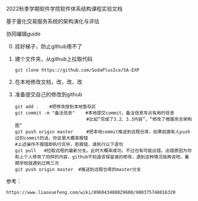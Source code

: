 2022秋季学期软件学院软件体系结构课程实验文档

基于量化交易服务系统的架构演化与评估



协同编辑guide

0. 挂好梯子，防止github用不了

1. 建个文件夹，从github上拉取代码

   ```
   git clone https://github.com/SodaPlusIce/SA-EXP
   ```

2. 在本地修改文档，改，改，改

3. 准备提交自己的修改到github

   ```
   git add .    #把修改放到本地暂存区
   git commit -m "备注信息"    #本地提交commit，备注信息写点有用的信息
                              #比如“完成了3.2、3.3内容”，“修改了微服务总架构图”
   git push origin master     #把本地commit推送到远程仓库，如果前面有人push过的commit的话，你这里大概率报错
   #上述操作不报错即执行完毕，若报错，请执行以下语句
   git pull   #拉取远程的最新分支。此时大概率成功，不过也有可能出错，出错原因为你和上个人修改了同样的内容，github不知道该保留谁的修改，遇到这种情况就再说吧，暑期学校就遇到过两三次
   git push origin master  #推送到远程仓库的master分支
   ```


参考：

```
https://www.liaoxuefeng.com/wiki/896043488029600/900375748016320
```

